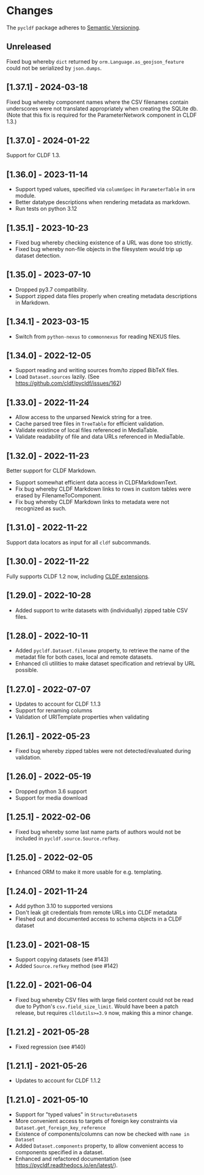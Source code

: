# Changes

The `pycldf` package adheres to [Semantic Versioning](http://semver.org/spec/v2.0.0.html).

## Unreleased

Fixed bug whereby `dict` returned by `orm.Language.as_geojson_feature` could not be serialized
by `json.dumps`.


## [1.37.1] - 2024-03-18

Fixed bug whereby component names where the CSV filenames contain underscores were not translated
appropriately when creating the SQLite db. (Note that this fix is required for the ParameterNetwork
component in CLDF 1.3.)


## [1.37.0] - 2024-01-22

Support for CLDF 1.3.


## [1.36.0] - 2023-11-14

- Support typed values, specified via `columnSpec` in `ParameterTable` in `orm` module.
- Better datatype descriptions when rendering metadata as markdown.
- Run tests on python 3.12


## [1.35.1] - 2023-10-23

- Fixed bug whereby checking existence of a URL was done too strictly.
- Fixed bug whereby non-file objects in the filesystem would trip up dataset detection.


## [1.35.0] - 2023-07-10

- Dropped py3.7 compatibility.
- Support zipped data files properly when creating metadata descriptions in Markdown.


## [1.34.1] - 2023-03-15

- Switch from `python-nexus` to `commonnexus` for reading NEXUS files.


## [1.34.0] - 2022-12-05

- Support reading and writing sources from/to zipped BibTeX files.
- Load `Dataset.sources` lazily. (See https://github.com/cldf/pycldf/issues/162)


## [1.33.0] - 2022-11-24

- Allow access to the unparsed Newick string for a tree.
- Cache parsed tree files in `TreeTable` for efficient validation.
- Validate existince of local files referenced in MediaTable.
- Validate readability of file and data URLs referenced in MediaTable.


## [1.32.0] - 2022-11-23

Better support for CLDF Markdown.
- Support somewhat efficient data access in CLDFMarkdownText.
- Fix bug whereby CLDF Markdown links to rows in custom tables were erased by
  FilenameToComponent.
- Fix bug whereby CLDF Markdown links to metadata were not recognized as such.


## [1.31.0] - 2022-11-22

Support data locators as input for all `cldf` subcommands.


## [1.30.0] - 2022-11-22

Fully supports CLDF 1.2 now, including [CLDF extensions](https://github.com/cldf/cldf#extensions).


## [1.29.0] - 2022-10-28

- Added support to write datasets with (individually) zipped table CSV files.


## [1.28.0] - 2022-10-11

- Added `pycldf.Dataset.filename` property, to retrieve the name of the metadat file for both cases, local and remote datasets.
- Enhanced cli utilities to make dataset specification and retrieval by URL possible.


## [1.27.0] - 2022-07-07

- Updates to account for CLDF 1.1.3
- Support for renaming columns
- Validation of URITemplate properties when validating


## [1.26.1] - 2022-05-23

- Fixed bug whereby zipped tables were not detected/evaluated during validation.


## [1.26.0] - 2022-05-19

- Dropped python 3.6 support
- Support for media download


## [1.25.1] - 2022-02-06

- Fixed bug whereby some last name parts of authors would not be included
  in `pycldf.source.Source.refkey`.


## [1.25.0] - 2022-02-05

- Enhanced ORM to make it more usable for e.g. templating.


## [1.24.0] - 2021-11-24

- Add python 3.10 to supported versions
- Don't leak git credentials from remote URLs into CLDF metadata
- Fleshed out and documented access to schema objects in a CLDF dataset


##  [1.23.0] - 2021-08-15

- Support copying datasets (see #143)
- Added `Source.refkey` method (see #142)


##  [1.22.0] - 2021-06-04

- Fixed bug whereby CSV files with large field content could not be read due to
  Python's `csv.field_size_limit`. Would have been a patch release, but requires
  `clldutils>=3.9` now, making this a minor change.


## [1.21.2] - 2021-05-28

- Fixed regression (see #140)


## [1.21.1] - 2021-05-26

- Updates to account for CLDF 1.1.2


## [1.21.0] - 2021-05-10

- Support for "typed values" in `StructureDataset`s
- More convenient access to targets of foreign key constraints via
  `Dataset.get_foreign_key_reference`
- Existence of components/columns can now be checked with `name in Dataset`  
- Added `Dataset.components` property, to allow convenient access to components
  specified in a dataset.
- Enhanced and refactored documentation (see https://pycldf.readthedocs.io/en/latest/). 

